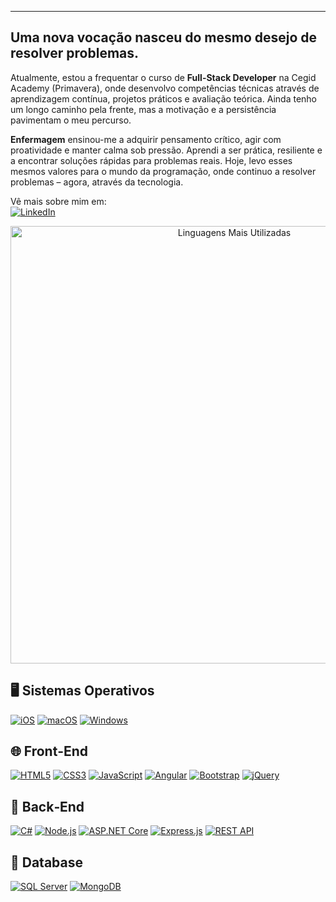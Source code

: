 ***

## Uma nova vocação nasceu do mesmo desejo de resolver problemas.

Atualmente, estou a frequentar o curso de **Full-Stack Developer** na Cegid Academy (Primavera), onde desenvolvo competências técnicas através de aprendizagem contínua, projetos práticos e avaliação teórica. Ainda tenho um longo caminho pela frente, mas a motivação e a persistência pavimentam o meu percurso.

**Enfermagem** ensinou-me a adquirir pensamento crítico, agir com proatividade e manter calma sob pressão. Aprendi a ser prática, resiliente e a encontrar soluções rápidas para problemas reais. Hoje, levo esses mesmos valores para o mundo da programação, onde continuo a resolver problemas – agora, através da tecnologia.

Vê mais sobre mim em:  
[![LinkedIn](https://img.shields.io/badge/LinkedIn-0A66C2?style=for-the-badge&logo=linkedin&logoColor=white)](https://www.linkedin.com/in/luanarfa)

<p align="center">
  <img
    src="https://github-readme-stats.vercel.app/api/top-langs/?username=luanarfa&layout=compact&theme=default"
    alt="Linguagens Mais Utilizadas"
    width="700"
  />
</p>

## 🖥 Sistemas Operativos

[![iOS](https://img.shields.io/badge/iOS-000000?style=for-the-badge&logo=apple&logoColor=white)](https://www.apple.com/ios/) [![macOS](https://img.shields.io/badge/macOS-000000?style=for-the-badge&logo=apple&logoColor=white)](https://www.apple.com/macos/) [![Windows](https://img.shields.io/badge/Windows-0078D6?style=for-the-badge&logo=windows&logoColor=white)](https://www.microsoft.com/windows/)

## 🌐 Front‑End

[![HTML5](https://img.shields.io/badge/HTML5-E34F26?style=for-the-badge&logo=html5&logoColor=white)](https://developer.mozilla.org/docs/Web/HTML) [![CSS3](https://img.shields.io/badge/CSS3-1572B6?style=for-the-badge&logo=css3&logoColor=white)](https://developer.mozilla.org/docs/Web/CSS) [![JavaScript](https://img.shields.io/badge/JavaScript-F7DF1E?style=for-the-badge&logo=javascript&logoColor=black)](https://developer.mozilla.org/docs/Web/JavaScript) [![Angular](https://img.shields.io/badge/Angular-DD0031?style=for-the-badge&logo=angular&logoColor=white)](https://angular.io/) [![Bootstrap](https://img.shields.io/badge/Bootstrap-7952B3?style=for-the-badge&logo=bootstrap&logoColor=white)](https://getbootstrap.com/) [![jQuery](https://img.shields.io/badge/jQuery-0769AD?style=for-the-badge&logo=jquery&logoColor=white)](https://jquery.com/)

## 🧠 Back‑End

[![C#](https://img.shields.io/badge/C%23-239120?style=for-the-badge&logo=c-sharp&logoColor=white)](https://docs.microsoft.com/dotnet/csharp/) [![Node.js](https://img.shields.io/badge/Node.js-339933?style=for-the-badge&logo=node.js&logoColor=white)](https://nodejs.org/) [![ASP.NET Core](https://img.shields.io/badge/ASP.NET_Core-512BD4?style=for-the-badge&logo=asp.net&logoColor=white)](https://docs.microsoft.com/aspnet/core/) [![Express.js](https://img.shields.io/badge/Express.js-000000?style=for-the-badge)](https://expressjs.com/) [![REST API](https://img.shields.io/badge/REST_API-000000?style=for-the-badge)](https://restfulapi.net/)

## 💾 Database

[![SQL Server](https://img.shields.io/badge/SQL_Server-CC2927?style=for-the-badge&logo=microsoft-sql-server&logoColor=white)](https://www.microsoft.com/sql-server) [![MongoDB](https://img.shields.io/badge/MongoDB-47A248?style=for-the-badge&logo=mongodb&logoColor=white)](https://www.mongodb.com/)
